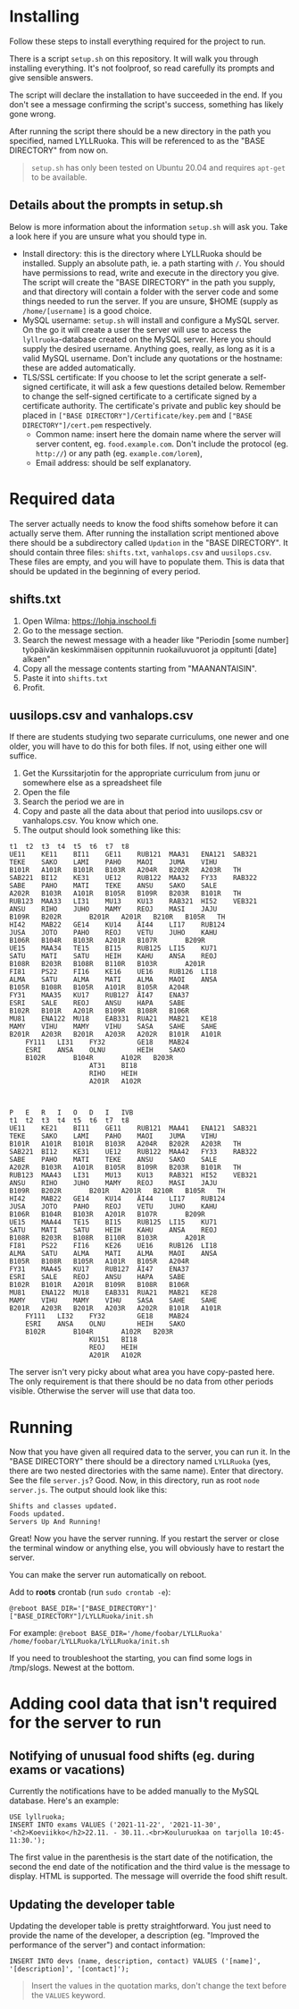 # Installing

Follow these steps to install everything required for the project to run.

There is a script `setup.sh` on this repository. It will walk you through installing everything. It's not foolproof, so read carefully its prompts and give sensible answers.

The script will declare the installation to have succeeded in the end. If you don't see a message confirming the script's success, something has likely gone wrong.

After running the script there should be a new directory in the path you specified, named LYLLRuoka. This will be referenced to as the "BASE DIRECTORY" from now on.

> `setup.sh` has only been tested on Ubuntu 20.04 and requires `apt-get` to be available.

## Details about the prompts in setup.sh

Below is more information about the information `setup.sh` will ask you. Take a look here if you are unsure what you should type in.

* Install directory: this is the directory where LYLLRuoka should be installed. Supply an absolute path, ie. a path starting with `/`. You should have permissions to read, write and execute in the directory you give. The script will create the "BASE DIRECTORY" in the path you supply, and that directory will contain a folder with the server code and some things needed to run the server. If you are unsure, $HOME (supply as `/home/[username]` is a good choice.
* MySQL username: `setup.sh` will install and configure a MySQL server. On the go it will create a user the server will use to access the `lyllruoka`-database created on the MySQL server. Here you should supply the desired username. Anything goes, really, as long as it is a valid MySQL username. Don't include any quotations or the hostname: these are added automatically.
* TLS/SSL certificate: If you choose to let the script generate a self-signed certificate, it will ask a few questions detailed below. Remember to change the self-signed certificate to a certificate signed by a certificate authority. The certificate's private and public key should be placed in `["BASE DIRECTORY"]/Certificate/key.pem` and `["BASE DIRECTORY"]/cert.pem` respectively.
	* Common name: insert here the domain name where the server will server content, eg. `food.example.com`. Don't include the protocol (eg. `http://`) or any path (eg. `example.com/lorem`),
	* Email address: should be self explanatory.


# Required data

The server actually needs to know the food shifts somehow before it can actually serve them. After running the installation script mentioned above there should be a subdirectory called `Updation` in the "BASE DIRECTORY". It should contain three files: `shifts.txt`, `vanhalops.csv` and `uusilops.csv`. These files are empty, and you will have to populate them. This is data that should be updated in the beginning of every period.

## shifts.txt

1. Open Wilma: <https://lohja.inschool.fi>
2. Go to the message section.
3. Search the newest message with a header like "Periodin [some number] työpäivän keskimmäisen oppitunnin ruokailuvuorot ja oppitunti [date] alkaen"
4. Copy all the message contents starting from "MAANANTAISIN".
5. Paste it into `shifts.txt`
6. Profit.

## uusilops.csv and vanhalops.csv

If there are students studying two separate curriculums, one newer and one older, you will have to do this for both files. If not, using either one will suffice.
1. Get the Kurssitarjotin for the appropriate curriculum from junu or somewhere else as a spreadsheet file
2. Open the file
3. Search the period we are in
4. Copy and paste all the data about that period into uusilops.csv or vanhalops.csv. You know which one.
5. The output should look something like this:
```
t1	t2	t3	t4	t5	t6	t7	t8
UE11	KE11	BI11	GE11	RUB121	MAA31	ENA121	SAB321
TEKE	SAKO	LAMI	PAHO	MAOI	JUMA	VIHU	
B101R	A101R	B101R	B103R	A204R	B202R	A203R	TH
SAB221	BI12	KE31	UE12	RUB122	MAA32	FY33	RAB322
SABE	PAHO	MATI	TEKE	ANSU	SAKO	SALE	
A202R	B103R	A101R	B105R	B109R	B203R	B101R	TH
RUB123	MAA33	LI31	MU13	KU13	RAB321	HI52	VEB321
ANSU	RIHO	JUHO	MAMY	REOJ	MASI	JAJU	
B109R	B202R		B201R	A201R	B210R	B105R	TH
HI42	MAB22	GE14	KU14	ÄI44	LI17	RUB124	
JUSA	JOTO	PAHO	REOJ	VETU	JUHO	KAHU	
B106R	B104R	B103R	A201R	B107R		B209R	
UE15	MAA34	TE15	BI15	RUB125	LI15	KU71	
SATU	MATI	SATU	HEIH	KAHU	ANSA	REOJ	
B108R	B203R	B108R	B110R	B103R		A201R	
FI81	PS22	FI16	KE16	UE16	RUB126	LI18	
ALMA	SATU	ALMA	MATI	ALMA	MAOI	ANSA	
B105R	B108R	B105R	A101R	B105R	A204R		
FY31	MAA35	KU17	RUB127	ÄI47	ENA37		
ESRI	SALE	REOJ	ANSU	HAPA	SABE		
B102R	B101R	A201R	B109R	B108R	B106R		
MU81	ENA122	MU18	EAB331	RUA21	MAB21	KE18	
MAMY	VIHU	MAMY	VIHU	SASA	SAHE	SAHE	
B201R	A203R	B201R	A203R	A202R	B101R	A101R	
	FY111	LI31	FY32		GE18	MAB24	
	ESRI	ANSA	OLNU		HEIH	SAKO	
	B102R		B104R		A102R	B203R	
					AT31	BI18	
					RIHO	HEIH	
					A201R	A102R	
							
							
							
P	E	R	I	O	D	I	IVB
t1	t2	t3	t4	t5	t6	t7	t8
UE11	KE21	BI11	GE11	RUB121	MAA41	ENA121	SAB321
TEKE	SAKO	LAMI	PAHO	MAOI	JUMA	VIHU	
B101R	A101R	B101R	B103R	A204R	B202R	A203R	TH
SAB221	BI12	KE31	UE12	RUB122	MAA42	FY33	RAB322
SABE	PAHO	MATI	TEKE	ANSU	SAKO	SALE	
A202R	B103R	A101R	B105R	B109R	B203R	B101R	TH
RUB123	MAA43	LI31	MU13	KU13	RAB321	HI52	VEB321
ANSU	RIHO	JUHO	MAMY	REOJ	MASI	JAJU	
B109R	B202R		B201R	A201R	B210R	B105R	TH
HI42	MAB22	GE14	KU14	ÄI44	LI17	RUB124	
JUSA	JOTO	PAHO	REOJ	VETU	JUHO	KAHU	
B106R	B104R	B103R	A201R	B107R		B209R	
UE15	MAA44	TE15	BI15	RUB125	LI15	KU71	
SATU	MATI	SATU	HEIH	KAHU	ANSA	REOJ	
B108R	B203R	B108R	B110R	B103R		A201R	
FI81	PS22	FI16	KE26	UE16	RUB126	LI18	
ALMA	SATU	ALMA	MATI	ALMA	MAOI	ANSA	
B105R	B108R	B105R	A101R	B105R	A204R		
FY31	MAA45	KU17	RUB127	ÄI47	ENA37		
ESRI	SALE	REOJ	ANSU	HAPA	SABE		
B102R	B101R	A201R	B109R	B108R	B106R		
MU81	ENA122	MU18	EAB331	RUA21	MAB21	KE28	
MAMY	VIHU	MAMY	VIHU	SASA	SAHE	SAHE	
B201R	A203R	B201R	A203R	A202R	B101R	A101R	
	FY111	LI32	FY32		GE18	MAB24	
	ESRI	ANSA	OLNU		HEIH	SAKO	
	B102R		B104R		A102R	B203R	
					KU151	BI18	
					REOJ	HEIH	
					A201R	A102R	
```
The server isn't very picky about what area you have copy-pasted here. The only requirement is that there should be no data from other periods visible. Otherwise the server will use that data too.

# Running

Now that you have given all required data to the server, you can run it. In the "BASE DIRECTORY" there should be a directory named `LYLLRuoka` (yes, there are two nested directories with the same name). Enter that directory. See the file `server.js`? Good. Now, in this directory, run as root `node server.js`. The output should look like this:
```
Shifts and classes updated.
Foods updated.
Servers Up And Running!
```
Great! Now you have the server running. If you restart the server or close the terminal window or anything else, you will obviously have to restart the server. 

You can make the server run automatically on reboot.

Add to **roots** crontab (run `sudo crontab -e`):
```
@reboot BASE_DIR='["BASE_DIRECTORY"]' ["BASE_DIRECTORY"]/LYLLRuoka/init.sh
```
For example: `@reboot BASE_DIR='/home/foobar/LYLLRuoka' /home/foobar/LYLLRuoka/LYLLRuoka/init.sh`

If you need to troubleshoot the starting, you can find some logs in /tmp/slogs. Newest at the bottom. 

# Adding cool data that isn't required for the server to run

## Notifying of unusual food shifts (eg. during exams or vacations)

Currently the notifications have to be added manually to the MySQL database. Here's an example:
```
USE lyllruoka;
INSERT INTO exams VALUES ('2021-11-22', '2021-11-30', '<h2>Koeviikko</h2>22.11. - 30.11..<br>Kouluruokaa on tarjolla 10:45-11:30.');
```
The first value in the parenthesis is the start date of the notification, the second the end date of the notification and the third value is the message to display. HTML is supported. The message will override the food shift result.

## Updating the developer table

Updating the developer table is pretty straightforward. You just need to provide the name of the developer, a description (eg. "Improved the performance of the server") and contact information:
```
INSERT INTO devs (name, description, contact) VALUES ('[name]', '[description]', '[contact]');
```
> Insert the values in the quotation marks, don't change the text before the `VALUES` keyword.

